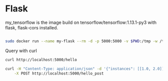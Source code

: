 # Flask

my_tensorflow is the image build on tensorflow/tensorflow:1.13.1-py3 with flask, flask-cors installed.

```bash

sudo docker run --name my-flask --rm -d -p 5000:5000 -v $PWD:/tmp -w /tmp my-tensorflow /bin/bash -c "export FLASK_APP=app.py;flask run --host=0.0.0.0 --port=5000 --with-threads"

```

Query with curl

```bash
curl http://localhost:5000/hello

curl -H "Content-Type: application/json" -d '{"instances": [[1.0, 2.0]]}' \
    -X POST http://localhost:5000/hello_post
```
